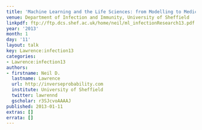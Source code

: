 ```yaml
---
title: 'Machine Learning and the Life Sciences: from Modelling to Medicine'
venue: Department of Infection and Immunity, University of Sheffield
linkpdf: ftp://ftp.dcs.shef.ac.uk/home/neil/ml_infectionResearch13.pdf
year: '2013'
month: 1
day: '11'
layout: talk
key: Lawrence:infection13
categories:
- Lawrence:infection13
authors:
- firstname: Neil D.
  lastname: Lawrence
  url: http://inverseprobability.com
  institute: University of Sheffield
  twitter: lawrennd
  gscholar: r3SJcvoAAAAJ
published: 2013-01-11
extras: []
errata: []
---
```

